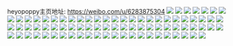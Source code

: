 heyopoppy主页地址: https://weibo.com/u/6283875304 
![](https://wx4.sinaimg.cn/mw2000/006Rgv1uly1h921kpwricj31o0280u0x.jpg) 
![](https://wx4.sinaimg.cn/mw2000/006Rgv1uly1h921kqz1mlj31o0280e81.jpg) 
![](https://wx4.sinaimg.cn/mw2000/006Rgv1uly1h921kt0odcj31o02801ky.jpg) 
![](https://wx4.sinaimg.cn/mw2000/006Rgv1uly1h921kwrtuqj31o0280b2a.jpg) 
![](https://wx4.sinaimg.cn/mw2000/006Rgv1uly1h921l209e1j31o02807wi.jpg) 
![](https://wx4.sinaimg.cn/mw2000/006Rgv1uly1h921knjmmjj32c0340qv6.jpg) 
![](https://wx4.sinaimg.cn/mw2000/006Rgv1uly1h921kvhd3dj31o0280npe.jpg) 
![](https://wx4.sinaimg.cn/mw2000/006Rgv1uly1h921kyu7ehj31o02807wi.jpg) 
![](https://wx4.sinaimg.cn/mw2000/006Rgv1uly1h921kmfsmqj31o0280u0x.jpg) 
![](https://wx4.sinaimg.cn/mw2000/006Rgv1uly1h921l03y28j31kw2dc1ky.jpg) 
![](https://wx4.sinaimg.cn/mw2000/006Rgv1uly1h877oef8izj30u0190h1o.jpg) 
![](https://wx4.sinaimg.cn/mw2000/006Rgv1uly1h877ogs8jvj30u0190wum.jpg) 
![](https://wx4.sinaimg.cn/mw2000/006Rgv1uly1h877o5qd8mj30u0190k5k.jpg) 
![](https://wx4.sinaimg.cn/mw2000/006Rgv1uly1h877ohi280j30u019u4bt.jpg) 
![](https://wx4.sinaimg.cn/mw2000/006Rgv1uly1h877oftm0rj30u0190k4v.jpg) 
![](https://wx4.sinaimg.cn/mw2000/006Rgv1uly1h877o6y4pmj30u0190n4t.jpg) 
![](https://wx4.sinaimg.cn/mw2000/006Rgv1uly1h877oa046lj30u0190dom.jpg) 
![](https://wx4.sinaimg.cn/mw2000/006Rgv1uly1h877ob3qcoj30u0190tgx.jpg) 
![](https://wx4.sinaimg.cn/mw2000/006Rgv1uly1h877o7hmmyj30u0190ahs.jpg) 
![](https://wx4.sinaimg.cn/mw2000/006Rgv1uly1h877o98cunj30u0190qbf.jpg) 
![](https://wx4.sinaimg.cn/mw2000/006Rgv1uly1h877o6fw8ij30u0190gtw.jpg) 
![](https://wx4.sinaimg.cn/mw2000/006Rgv1uly1h877oajo0aj30u0190jze.jpg) 
![](https://wx4.sinaimg.cn/mw2000/006Rgv1uly1h877ohzk56j30u0190jzv.jpg) 
![](https://wx4.sinaimg.cn/mw2000/006Rgv1uly1h877obvwzwj30u01907gp.jpg) 
![](https://wx4.sinaimg.cn/mw2000/006Rgv1uly1h877ocdeewj30u0190n82.jpg) 
![](https://wx4.sinaimg.cn/mw2000/006Rgv1uly1h877ocw70fj30u0190tkq.jpg) 
![](https://wx4.sinaimg.cn/mw2000/006Rgv1uly1h877oit7pzj31900u07gt.jpg) 
![](https://wx4.sinaimg.cn/mw2000/006Rgv1uly1h877ojdjjsj30u019048w.jpg) 
![](https://wx4.sinaimg.cn/mw2000/006Rgv1uly1h7yx5yo3ymj31kw2dcb2a.jpg) 
![](https://wx4.sinaimg.cn/mw2000/006Rgv1uly1h7yx2wnh5xj31kw2dc7wi.jpg) 
![](https://wx4.sinaimg.cn/mw2000/006Rgv1uly1h7yx6n6mf5j31kw2dchdu.jpg) 
![](https://wx4.sinaimg.cn/mw2000/006Rgv1uly1h7yx5j6ijxj31kw2dce82.jpg) 
![](https://wx4.sinaimg.cn/mw2000/006Rgv1uly1h7foafydbsj32682wakjm.jpg) 
![](https://wx4.sinaimg.cn/mw2000/006Rgv1uly1h74w2xlzqpj316o1kwb29.jpg) 
![](https://wx4.sinaimg.cn/mw2000/006Rgv1uly1h74w3ty3ogj32c0340788.jpg) 
![](https://wx4.sinaimg.cn/mw2000/006Rgv1ugy1gbz8yo5j7vj33402c0hdt.jpg) 
![](https://wx4.sinaimg.cn/mw2000/006Rgv1ugy1gbz8yrintzj33402c0kjl.jpg) 
![](https://wx4.sinaimg.cn/mw2000/006Rgv1ugy1gbz8yv7qygj33402c0hdt.jpg) 
![](https://wx4.sinaimg.cn/mw2000/006Rgv1ugy1gavaim6rm1j30n01dsu10.jpg) 
![](https://wx4.sinaimg.cn/mw2000/006Rgv1uly1g4tp5q416pj32c02c0kjm.jpg) 
![](https://wx4.sinaimg.cn/mw2000/006Rgv1ugy1g4axajuomsj30ci0glgmu.jpg) 
![](https://wx4.sinaimg.cn/mw2000/006Rgv1ugy1g494p4t9f0j32c02c0kjl.jpg) 
![](https://wx4.sinaimg.cn/mw2000/006Rgv1ugy1g425xnvidnj30au08c3z6.jpg) 
![](https://wx4.sinaimg.cn/mw2000/006Rgv1ugy1g40v0g29o6j32c02c04qp.jpg) 
![](https://wx4.sinaimg.cn/mw2000/006Rgv1ugy1g40v1d8ls3j31ds0n07wi.jpg) 
![](https://wx4.sinaimg.cn/mw2000/006Rgv1ugy1g40v1f4nn3j32c02c01kx.jpg) 
![](https://wx4.sinaimg.cn/mw2000/006Rgv1ugy1g40v1k8wvyj31ds0n04qs.jpg) 
![](https://wx4.sinaimg.cn/mw2000/006Rgv1ugy1g3yfrzlv5nj31400u07wh.jpg) 
![](https://wx4.sinaimg.cn/mw2000/006Rgv1ugy1g3yfs9xjs5j30u01404qp.jpg) 
![](https://wx4.sinaimg.cn/mw2000/006Rgv1ugy1g3xbc4kpkjj32c03401ky.jpg) 
![](https://wx4.sinaimg.cn/mw2000/006Rgv1ugy1g3lw5tzg4ej30n01dse3i.jpg) 
![](https://wx4.sinaimg.cn/mw2000/006Rgv1uly1g3dd5vub8tj30u00suwiv.jpg) 
![](https://wx4.sinaimg.cn/mw2000/006Rgv1uly1g35r1loaq8j31sc2ds1dp.jpg) 
![](https://wx4.sinaimg.cn/mw2000/006Rgv1uly1g35r1n4613j31o02801kx.jpg) 
![](https://wx4.sinaimg.cn/mw2000/006Rgv1uly1g35r1oehblj31o0280hdt.jpg) 
![](https://wx4.sinaimg.cn/mw2000/006Rgv1uly1g35r1pxstlj31o0280npd.jpg) 
![](https://wx4.sinaimg.cn/mw2000/006Rgv1uly1g35r1rkrumj32c02c0b04.jpg) 
![](https://wx4.sinaimg.cn/mw2000/006Rgv1uly1g35r1tn2iej32c02c07wh.jpg) 
![](https://wx4.sinaimg.cn/mw2000/006Rgv1uly1g35r1w3a0tj31o02801ky.jpg) 
![](https://wx4.sinaimg.cn/mw2000/006Rgv1uly1g35r1l1iidj31o0280b29.jpg) 
![](https://wx4.sinaimg.cn/mw2000/006Rgv1uly1g2vju621t8j31hc0u0n0v.jpg) 
![](https://wx4.sinaimg.cn/mw2000/006Rgv1uly1g2vju6afndj31hc0u078m.jpg) 
![](https://wx4.sinaimg.cn/mw2000/006Rgv1uly1g2vju5ss91j31gs0u0772.jpg) 
![](https://wx4.sinaimg.cn/mw2000/006Rgv1uly1g2vju6gs8qj31h30u0n0v.jpg) 
![](https://wx4.sinaimg.cn/mw2000/006Rgv1uly1g2vju6r4tgj31gy0u0431.jpg) 
![](https://wx4.sinaimg.cn/mw2000/006Rgv1uly1g2bkjoum4jj32c02c0kjl.jpg) 
![](https://wx4.sinaimg.cn/mw2000/006Rgv1uly1g2acdj6ojyj32c0340hdu.jpg) 
![](https://wx4.sinaimg.cn/mw2000/006Rgv1uly1g2aao7la4aj32c0340kjp.jpg) 
![](https://wx4.sinaimg.cn/mw2000/006Rgv1uly1g29k6sde4nj31ds0n0kjm.jpg) 
![](https://wx4.sinaimg.cn/mw2000/006Rgv1uly1g28b4k86k9j30j60j1jtq.jpg) 
![](https://wx4.sinaimg.cn/mw2000/006Rgv1uly1g24t9mm3wsj31ds0n04qr.jpg) 
![](https://wx4.sinaimg.cn/mw2000/006Rgv1uly1g24t9q5yovj31ds0n0hdv.jpg) 
![](https://wx4.sinaimg.cn/mw2000/006Rgv1uly1g24t9s40hej31ds0n0b2a.jpg) 
![](https://wx4.sinaimg.cn/mw2000/006Rgv1uly1g24t9u1zu6j31ds0n0hdu.jpg) 
![](https://wx4.sinaimg.cn/mw2000/006Rgv1uly1g24t9kgjm0j31ds0n0npe.jpg) 
![](https://wx4.sinaimg.cn/mw2000/006Rgv1uly1g24t9vppdbj31ds0n0e82.jpg) 
![](https://wx4.sinaimg.cn/mw2000/006Rgv1uly1g24t9xl55aj31ds0n0u0y.jpg) 
![](https://wx4.sinaimg.cn/mw2000/006Rgv1uly1g24ta0hbrij31ds0n0x6q.jpg) 
![](https://wx4.sinaimg.cn/mw2000/006Rgv1uly1g24ta3hhcbj31ds0n0qv6.jpg) 
![](https://wx4.sinaimg.cn/mw2000/006Rgv1uly1g24n9h27vrj30u0140k0q.jpg) 
